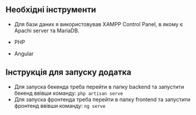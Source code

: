 ## Необхідні інструменти

-   Для бази даних я використовував XAMPP Control Panel, в якому є Apachi server та MariaDB.

-   PHP

-   Angular

## Інструкція для запуску додатка

-   Для запуска бекенда треба перейти в папку backend та запустити бекенд ввівши команду:
    `php artisan serve`
-   Для запуска фронтенда треба перейти в папку frontend та запустити фронтенд ввівши команду:
    `ng serve`
